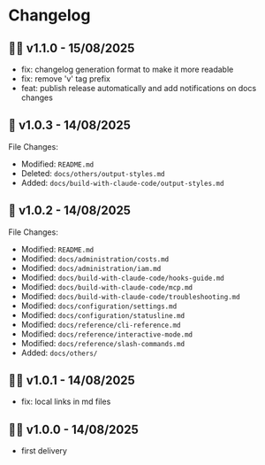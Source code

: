 # Changelog

## 🧑‍💻 v1.1.0 - 15/08/2025

- fix: changelog generation format to make it more readable
- fix: remove 'v' tag prefix
- feat: publish release automatically and add notifications on docs changes

## 🤖 v1.0.3 - 14/08/2025

File Changes:

- Modified: `README.md`
- Deleted: `docs/others/output-styles.md`
- Added: `docs/build-with-claude-code/output-styles.md`

## 🤖 v1.0.2 - 14/08/2025

File Changes:

- Modified: `README.md`
- Modified: `docs/administration/costs.md`
- Modified: `docs/administration/iam.md`
- Modified: `docs/build-with-claude-code/hooks-guide.md`
- Modified: `docs/build-with-claude-code/mcp.md`
- Modified: `docs/build-with-claude-code/troubleshooting.md`
- Modified: `docs/configuration/settings.md`
- Modified: `docs/configuration/statusline.md`
- Modified: `docs/reference/cli-reference.md`
- Modified: `docs/reference/interactive-mode.md`
- Modified: `docs/reference/slash-commands.md`
- Added: `docs/others/`

## 🧑‍💻 v1.0.1 - 14/08/2025

- fix: local links in md files

## 🧑‍💻 v1.0.0 - 14/08/2025

- first delivery
